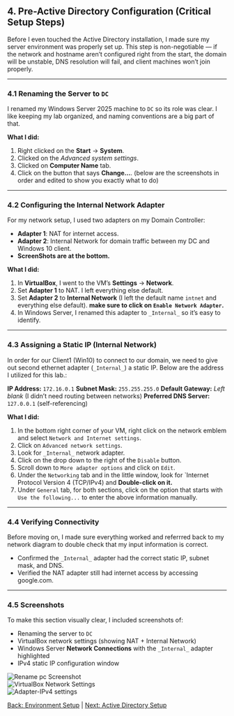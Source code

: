 ## 4. Pre-Active Directory Configuration (Critical Setup Steps)

Before I even touched the Active Directory installation, I made sure my server environment was properly set up. This step is non-negotiable — if the network and hostname aren’t configured right from the start, the domain will be unstable, DNS resolution will fail, and client machines won’t join properly.

---

### 4.1 Renaming the Server to `DC`
I renamed my Windows Server 2025 machine to `DC` so its role was clear. I like keeping my lab organized, and naming conventions are a big part of that.

**What I did:**
1. Right clicked on the **Start** → **System**.
2. Clicked on the *Advanced system settings*.
3. Clicked on **Computer Name** tab.
4. Click on the button that says **Change...**. (below are the screenshots in order and edited to show you exactly what to do)

---

### 4.2 Configuring the Internal Network Adapter
For my network setup, I used two adapters on my Domain Controller:
- **Adapter 1**: NAT for internet access.
- **Adapter 2**: Internal Network for domain traffic between my DC and Windows 10 client.
- **ScreenShots are at the bottom.**

**What I did:**
1. In **VirtualBox**, I went to the VM’s **Settings** → **Network**.
2. Set **Adapter 1** to NAT. I left everything else default. 
3. Set **Adapter 2** to **Internal Network** (I left the default name `intnet` and everything else default). **make sure to click on `Enable Network Adapter`.**
4. In Windows Server, I renamed this adapter to `_Internal_` so it’s easy to identify.

---

### 4.3 Assigning a Static IP (Internal Network)
In order for our Client1 (Win10) to connect to our domain, we need to give out second ethernet adapter (`_Internal_`) a static IP. Below are the address I utilized for this lab.:

**IP Address:** `172.16.0.1`
**Subnet Mask:** `255.255.255.0`
**Default Gateway:** *Left blank* (I didn’t need routing between networks)
**Preferred DNS Server:** `127.0.0.1` (self-referencing)

**What I did:**
1. In the bottom right corner of your VM, right click on the network emblem and select `Network and Internet settings`.
2. Click on `Advanced network settings`.
3. Look for `_Internal_` network adapter.
4. Click on the drop down to the right of the `Disable` button.
5. Scroll down to `More adapter options` and click on `Edit`.
6. Under the `Networking` tab and in the little window, look for `Internet Protocol Version 4 (TCP/IPv4) and **Double-click on it.**
7. Under `General` tab, for both sections, click on the option that starts with `Use the following...` to enter the above information manually.  

---

### 4.4 Verifying Connectivity
Before moving on, I made sure everything worked and referrred back to my network diagram to double check that my input information is correct. 
- Confirmed the `_Internal_` adapter had the correct static IP, subnet mask, and DNS.
- Verified the NAT adapter still had internet access by accessing google.com. 


---

### 4.5 Screenshots
To make this section visually clear, I included screenshots of:
- Renaming the server to `DC`
- VirtualBox network settings (showing NAT + Internal Network)
- Windows Server **Network Connections** with the `_Internal_` adapter highlighted
- IPv4 static IP configuration window

![Rename pc Screenshot](../images/screenshots/rename-pc.png)  
![VirtualBox Network Settings](../images/screenshots/vbox-network-settings.png)  
![Adapter-IPv4 settings](../images/screenshots/Adapter-IPv4_settings.png)  

[ Back: Environment Setup](02-environment-setup.md) | [ Next: Active Directory Setup](05-AD-Setup.md)

